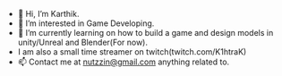 - 👋 Hi, I’m Karthik.
- 👀 I’m interested in Game Developing.
- 🌱 I’m currently learning on how to build a game and design models in unity/Unreal and Blender(For now).
- I am also a small time streamer on twitch(twitch.com/K1htraK)
- 📫 Contact me at nutzzin@gmail.com anything related to.

<!---
Kih7rak/Kih7rak is a ✨ special ✨ repository because its `README.md` (this file) appears on your GitHub profile.
You can click the Preview link to take a look at your changes.
--->
